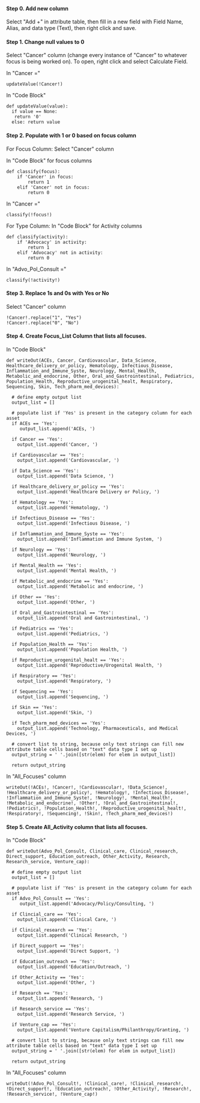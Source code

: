 #### Step 0. Add new column
Select "Add +" in attribute table, then fill in a new field with Field Name, Alias, and data type (Text), then right click and save.

#### Step 1. Change null values to 0
Select "Cancer" column (change every  instance of "Cancer" to whatever focus is being worked on). To open, right click and select Calculate Field.

In "Cancer ="
```
updateValue(!Cancer!)
```

In "Code Block"
```
def updateValue(value):
  if value == None:
   return '0'
  else: return value
```
#### Step 2. Populate with 1 or 0 based on focus column

For Focus Column:
Select "Cancer" column

In "Code Block" for focus columns
```
def classify(focus):
    if 'Cancer' in focus:
        return 1
    elif 'Cancer' not in focus:
        return 0
```

In "Cancer ="
```
classify(!focus!)
```

For Type Column:
In "Code Block" for Activity columns
```
def classify(activity):
    if 'Advocacy' in activity:
        return 1
    elif 'Advocacy' not in activity:
        return 0
```

In "Advo_Pol_Consult ="
```
classify(!activity!)
```

#### Step 3. Replace 1s and 0s with Yes or No
Select "Cancer" column
```
!Cancer!.replace("1", "Yes")
!Cancer!.replace("0", "No")
```

#### Step 4. Create Focus_List Column that lists all focuses.
In "Code Block"

```
def writeOut(ACEs, Cancer, Cardiovascular, Data_Science, Healthcare_delivery_or_policy, Hematology, Infectious_Disease, Inflammation_and_Immune_Syste, Neurology, Mental_Health, Metabolic_and_endocrine, Other, Oral_and_Gastrointestinal, Pediatrics, Population_Health, Reproductive_urogenital_healt, Respiratory, Sequencing, Skin, Tech_pharm_med_devices):
  
  # define empty output list  
  output_list = []
  
  # populate list if 'Yes' is present in the category column for each asset  
  if ACEs == 'Yes':
     output_list.append('ACEs, ')
      
  if Cancer == 'Yes':
    output_list.append('Cancer, ')
    
  if Cardiovascular == 'Yes':
    output_list.append('Cardiovascular, ')
    
  if Data_Science == 'Yes':
    output_list.append('Data Science, ')
    
  if Healthcare_delivery_or_policy == 'Yes':
    output_list.append('Healthcare Delivery or Policy, ')
    
  if Hematology == 'Yes':
    output_list.append('Hematology, ')
    
  if Infectious_Disease == 'Yes':
    output_list.append('Infectious Disease, ')
   
  if Inflammation_and_Immune_Syste == 'Yes':
    output_list.append('Inflammation and Immune System, ')
    
  if Neurology == 'Yes':
    output_list.append('Neurology, ')
    
  if Mental_Health == 'Yes':
    output_list.append('Mental Health, ')
    
  if Metabolic_and_endocrine == 'Yes':
    output_list.append('Metabolic and endocrine, ')
    
  if Other == 'Yes':
    output_list.append('Other, ')
    
  if Oral_and_Gastrointestinal == 'Yes':
    output_list.append('Oral and Gastrointestinal, ')
    
  if Pediatrics == 'Yes':
    output_list.append('Pediatrics, ')
    
  if Population_Health == 'Yes':
    output_list.append('Population Health, ')
    
  if Reproductive_urogenital_healt == 'Yes':
    output_list.append('Reproductive/Urogenital Health, ')
    
  if Respiratory == 'Yes':
    output_list.append('Respiratory, ')
    
  if Sequencing == 'Yes':
    output_list.append('Sequencing, ')
    
  if Skin == 'Yes':
    output_list.append('Skin, ')
    
  if Tech_pharm_med_devices == 'Yes':
    output_list.append('Technology, Pharmaceuticals, and Medical Devices, ')
    
  # convert list to string, because only text strings can fill new attribute table cells based on "text" data type I set up
  output_string = ' '.join([str(elem) for elem in output_list])
 
  return output_string
```

In "All_Focuses" column

```
writeOut(!ACEs!, !Cancer!, !Cardiovascular!, !Data_Science!, !Healthcare_delivery_or_policy!, !Hematology!, !Infectious_Disease!, !Inflammation_and_Immune_Syste!, !Neurology!, !Mental_Health!, !Metabolic_and_endocrine!, !Other!, !Oral_and_Gastrointestinal!, !Pediatrics!, !Population_Health!, !Reproductive_urogenital_healt!, !Respiratory!, !Sequencing!, !Skin!, !Tech_pharm_med_devices!)
```

#### Step 5. Create All_Activity column that lists all focuses.
In "Code Block"

```
def writeOut(Advo_Pol_Consult, Clinical_care, Clinical_research, Direct_support, Education_outreach, Other_Activity, Research, Research_service, Venture_cap):
  
  # define empty output list  
  output_list = []
  
  # populate list if 'Yes' is present in the category column for each asset
  if Advo_Pol_Consult == 'Yes':
     output_list.append('Advocacy/Policy/Consulting, ')
      
  if Clincial_care == 'Yes':
    output_list.append('Clinical Care, ')
    
  if Clinical_research == 'Yes':
    output_list.append('Clinical Research, ')
    
  if Direct_support == 'Yes':
    output_list.append('Direct Support, ')
    
  if Education_outreach == 'Yes':
    output_list.append('Education/Outreach, ')
    
  if Other_Activity == 'Yes':
    output_list.append('Other, ')
    
  if Research == 'Yes':
    output_list.append('Research, ')
   
  if Research_service == 'Yes':
    output_list.append('Research Service, ')
    
  if Venture_cap == 'Yes':
    output_list.append('Venture Capitalism/Philanthropy/Granting, ')
  
  # convert list to string, because only text strings can fill new attribute table cells based on "text" data type I set up
  output_string = ' '.join([str(elem) for elem in output_list])
 
  return output_string
```

In "All_Focuses" column

```
writeOut(!Advo_Pol_Consult!, !Clinical_care!, !Clinical_research!, !Direct_support!, !Education_outreach!, !Other_Activity!, !Research!, !Research_service!, !Venture_cap!)
```
